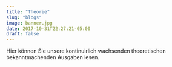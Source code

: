 ```yaml
---
title: "Theorie"
slug: "blogs"
image: banner.jpg
date: 2017-10-31T22:27:21-05:00
draft: false
---
```


Hier können Sie unsere kontinuirlich wachsenden theoretischen bekanntmachenden Ausgaben lesen.

